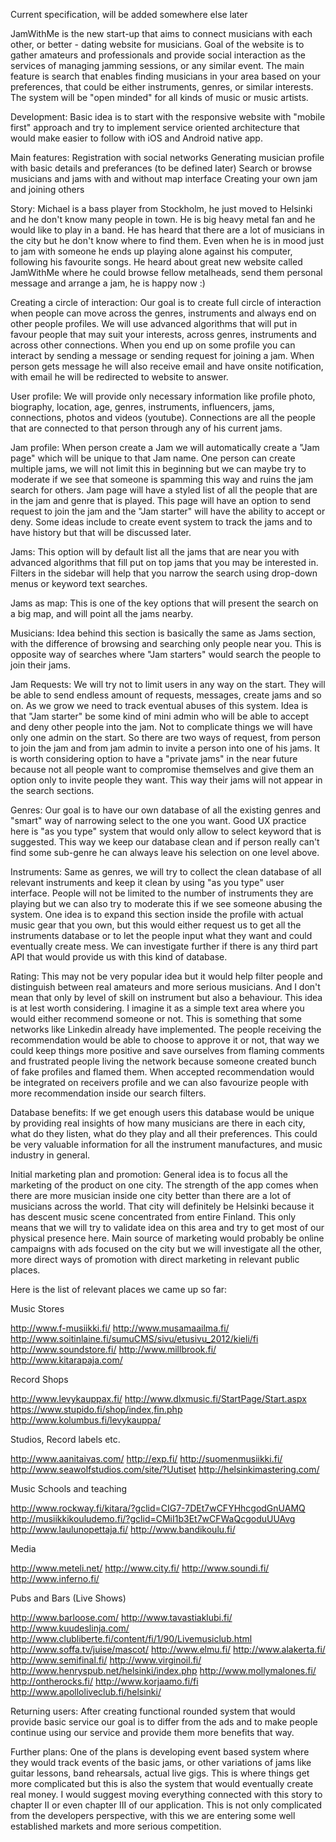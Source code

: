 Current specification, will be added somewhere else later


JamWithMe is the new start-up that aims to connect musicians with each other, or better - dating website for musicians. Goal of the website is to gather amateurs and professionals and provide social interaction as the services of managing jamming sessions, or any similar event. The main feature is search that enables finding musicians in your area based on your preferences, that could be either instruments, genres, or similar interests. The system will be "open minded" for all kinds of music or music artists.

Development:
Basic idea is to start with the responsive website with "mobile first" approach and try to implement service oriented architecture that would make easier to follow with iOS and Android native app.

Main features:
Registration with social networks
Generating musician profile with basic details and preferances (to be defined later)
Search or browse musicians and jams with and without map interface
Creating your own jam and joining others


Story:
Michael is a bass player from Stockholm, he just moved to Helsinki and he don't know many people in town. He is big heavy metal fan and he would like to play in a band. He has heard that there are a lot of musicians in the city but he don't know where to find them. Even when he is in mood just to jam with someone he ends up playing alone against his computer, following his favourite songs.
He heard about great new website called JamWithMe where he could browse fellow metalheads, send them personal message and arrange a jam, he is happy now :)

Creating a circle of interaction:
Our goal is to create full circle of interaction when people can move across the genres, instruments and always end on other people profiles. We will use advanced algorithms that will put in favour people that may suit your interests, across genres, instruments and across other connections. When you end up on some profile you can interact by sending a message or sending request for joining a jam.
When person gets message he will also receive email and have onsite notification, with email he will be redirected to website to answer.

User profile:
We will provide only necessary information like profile photo, biography, location, age, genres, instruments, influencers, jams, connections, photos and videos (youtube). Connections are all the people that are connected to that person through any of his current jams.

Jam profile:
When person create a Jam we will automatically create a "Jam page" which will be unique to that Jam name. One person can create multiple jams, we will not limit this in beginning but we can maybe try to moderate if we see that someone is spamming this way and ruins the jam search for others. Jam page will have a styled list of all the people that are in the jam and genre that is played. This page will have an option to send request to join the jam and the "Jam starter" will have the ability to accept or deny.
Some ideas include to create event system to track the jams and to have history but that will be discussed later.

Jams:
This option will by default list all the jams that are near you with advanced algorithms that fill put on top jams that you may be interested in. Filters in the sidebar will help that you narrow the search using drop-down menus or keyword text searches.

Jams as map:
This is one of the key options that will present the search on a big map, and will point all the jams nearby.

Musicians:
Idea behind this section is basically the same as Jams section, with the difference of browsing and searching only people near you. This is opposite way of searches where "Jam starters" would search the people to join their jams.

Jam Requests:
We will try not to limit users in any way on the start. They will be able to send endless amount of requests, messages, create jams and so on. As we grow we need to track eventual abuses of this system. Idea is that "Jam starter" be some kind of mini admin who will be able to accept and deny other people into the jam. Not to complicate things we will have only one admin on the start. So there are two ways of request, from person to join the jam and from jam admin to invite a person into one of his jams. It is worth considering option to have a "private jams" in the near future because not all people want to compromise themselves and give them an option only to invite people they want. This way their jams will not appear in the search sections.

Genres:
Our goal is to have our own database of all the existing genres and "smart" way of narrowing select to the one you want. Good UX practice here is "as you type" system that would only allow to select keyword that is suggested. This way we keep our database clean and if person really can't find some sub-genre he can always leave his selection on one level above. 

Instruments:
Same as genres, we will try to collect the clean database of all relevant instruments and keep it clean by using "as you type" user interface. People will not be limited to the number of instruments they are playing but we can also try to moderate this if we see someone abusing the system. One idea is to expand this section inside the profile with actual music gear that you own, but this would either request us to get all the instruments database or to let the people input what they want and could eventually create mess. We can investigate further if there is any third part API that would provide us with this kind of database.

Rating:
This may not be very popular idea but it would help filter people and distinguish between real amateurs and more serious musicians. And I don't mean that only by level of skill on instrument but also a behaviour. This idea is at lest worth considering. I imagine it as a simple text area where you would either recommend someone or not. This is something that some networks like Linkedin already have implemented. The people receiving the recommendation would be able to choose to approve it or not, that way we could keep things more positive and save ourselves from flaming comments and frustrated people living the network because someone created bunch of fake profiles and flamed them. When accepted recommendation would be integrated on receivers profile and we can also favourize people with more recommendation inside our search filters.

Database benefits:
If we get enough users this database would be unique by providing real insights of how many musicians are there in each city, what do they listen, what do they play and all their preferences. This could be very valuable information for all the instrument manufactures, and music industry in general. 

Initial marketing plan and promotion:
General idea is to focus all the marketing of the product on one city. The strength of the app comes when there are more musician inside one city better than there are a lot of musicians across the world. That city will definitely be Helsinki because it has descent music scene concentrated from entire Finland. This only means that we will try to validate idea on this area and try to get most of our physical presence here. Main source of marketing would probably be online campaigns with ads focused on the city but we will investigate all the other, more direct ways of promotion with direct marketing in relevant public places.

Here is the list of relevant places we came up so far:

Music Stores

http://www.f-musiikki.fi/
http://www.musamaailma.fi/
http://www.soitinlaine.fi/sumuCMS/sivu/etusivu_2012/kieli/fi
http://www.soundstore.fi/
http://www.millbrook.fi/
http://www.kitarapaja.com/

Record Shops

http://www.levykauppax.fi/
http://www.dlxmusic.fi/StartPage/Start.aspx
https://www.stupido.fi/shop/index,fin.php
http://www.kolumbus.fi/levykauppa/

Studios, Record labels etc.

http://www.aanitaivas.com/
http://exp.fi/
http://suomenmusiikki.fi/
http://www.seawolfstudios.com/site/?Uutiset
http://helsinkimastering.com/

Music Schools and teaching

http://www.rockway.fi/kitara/?gclid=CIG7-7DEt7wCFYHhcgodGnUAMQ
http://musiikkikouludemo.fi/?gclid=CMiI1b3Et7wCFWaQcgoduUUAvg
http://www.laulunopettaja.fi/
http://www.bandikoulu.fi/
 
Media

http://www.meteli.net/
http://www.city.fi/
http://www.soundi.fi/
http://www.inferno.fi/

Pubs and Bars (Live Shows)

http://www.barloose.com/
http://www.tavastiaklubi.fi/
http://www.kuudeslinja.com/
http://www.clubliberte.fi/content/fi/1/90/Livemusiclub.html
http://www.soffa.tv/juise/mascot/
http://www.elmu.fi/
http://www.alakerta.fi/
http://www.semifinal.fi/
http://www.virginoil.fi/
http://www.henryspub.net/helsinki/index.php
http://www.mollymalones.fi/
http://ontherocks.fi/
http://www.korjaamo.fi/fi
http://www.apolloliveclub.fi/helsinki/


Returning users:
After creating functional rounded system that would provide basic service our goal is to differ from the ads and to make people continue using our service and provide them more benefits that way. 

Further plans:
One of the plans is developing event based system where they would track events of the basic jams, or other variations of jams like guitar lessons, band rehearsals, actual live gigs.
This is where things get more complicated but this is also the system that would eventually create real money. I would suggest moving everything connected with this story to chapter II or even chapter III of our application. This is not only complicated from the developers perspective, with this we are entering some well established markets and more serious competition. 